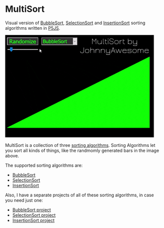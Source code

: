 # MultiSort
Visual version of [BubbleSort](https://en.wikipedia.org/wiki/Bubble_sort), [SelectionSort](https://en.wikipedia.org/wiki/Selection_sort) and [InsertionSort](https://en.wikipedia.org/wiki/Insertion_sort) sorting algorithms written in [P5JS](https://p5js.org/).

![MultiSort](https://raw.githubusercontent.com/johnnyawesome/MultiSort/master/MultiSort/DemoImages/MultiSort.gif)

MultiSort is a collection of three [sorting algorithms](https://en.wikipedia.org/wiki/Sorting_algorithm). Sorting Algorithms let you sort all kinds of things, like the randmomly generated bars in the image above.

The supported sorting algorithms are:

- [BubbleSort](https://en.wikipedia.org/wiki/Bubble_sort)
- [SelectionSort](https://en.wikipedia.org/wiki/Selection_sort)
- [InsertionSort](https://en.wikipedia.org/wiki/Insertion_sort)

Also, I have a separate projects of all of these sorting algorithms, in case you need just one:

- [BubbleSort project](https://github.com/johnnyawesome/BubbleSort)
- [SelectionSort project](https://github.com/johnnyawesome/SelectionSort)
- [InsertionSort project](https://github.com/johnnyawesome/InsertionSort)

